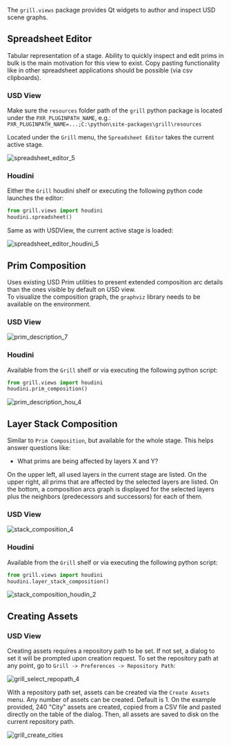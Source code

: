 The `grill.views` package provides Qt widgets to author and inspect USD scene graphs.

## Spreadsheet Editor

Tabular representation of a stage. Ability to quickly inspect and edit prims in bulk is the main motivation for this view to exist.
Copy pasting functionality like in other spreadsheet applications should be possible (via csv clipboards). 

### USD View

Make sure the `resources` folder path of the `grill` python package is located under the 
`PXR_PLUGINPATH_NAME`, e.g.:
`PXR_PLUGINPATH_NAME=...;C:\python\site-packages\grill\resources`

Located under the `Grill` menu, the `Spreadsheet Editor` takes the current active stage.

![spreadsheet_editor_5](https://user-images.githubusercontent.com/8294116/99148142-3e9af200-26da-11eb-9a9d-3c63a3c32ccb.gif)

### Houdini

Either the `Grill` houdini shelf or executing the following python code launches the editor:

```python
from grill.views import houdini
houdini.spreadsheet()
``` 

Same as with USDView, the current active stage is loaded:

![spreadsheet_editor_houdini_5](https://user-images.githubusercontent.com/8294116/99145748-57e57380-26c5-11eb-847f-ea01f023caf0.gif)

## Prim Composition

Uses existing USD Prim utilities to present extended composition arc details than the ones visible by default on USD view.  
To visualize the composition graph, the `graphviz` library needs to be available on the environment. 

### USD View

![prim_description_7](https://user-images.githubusercontent.com/8294116/98809052-1f4d5c00-2471-11eb-965d-43cea0c57322.gif)

### Houdini

Available from the `Grill` shelf or via executing the following python script:
```python
from grill.views import houdini
houdini.prim_composition()
``` 

![prim_description_hou_4](https://user-images.githubusercontent.com/8294116/98945804-1dee6300-2547-11eb-8e9b-3f0211af6f3c.gif)

## Layer Stack Composition

Similar to `Prim Composition`, but available for the whole stage.
This helps answer questions like:

- What prims are being affected by layers X and Y?

On the upper left, all used layers in the current stage are listed.
On the upper right, all prims that are affected by the selected layers are listed.
On the bottom, a composition arcs graph is displayed for the selected layers plus the neighbors (predecessors and successors) for each of them.     
 
### USD View

![stack_composition_4](https://user-images.githubusercontent.com/8294116/100603669-8a47cf80-3359-11eb-85fd-ce0e2aa96d60.gif)

### Houdini
Available from the `Grill` shelf or via executing the following python script:
```python
from grill.views import houdini
houdini.layer_stack_composition()
```

![stack_composition_houdin_2](https://user-images.githubusercontent.com/8294116/100744825-7cb24880-3432-11eb-8906-9c2c4019678e.gif)

## Creating Assets

### USD View

Creating assets requires a repository path to be set. If not set, a dialog to set it will be prompted upon creation request.
To set the repository path at any point, go to `Grill -> Preferences -> Repository Path`:

![grill_select_repopath_4](https://user-images.githubusercontent.com/8294116/114215808-681a2a00-99a9-11eb-85c2-04d45d5a3aef.gif)

With a repository path set, assets can be created via the `Create Assets` menu. Any number of assets can be created. Default is 1. On the example provided, 240 "City" assets are created, copied from a CSV file and pasted directly on the table of the dialog. Then, all assets are saved to disk on the current repository path.

![grill_create_cities](https://user-images.githubusercontent.com/8294116/112751505-263ccb80-901a-11eb-8a64-d46ef43dd087.gif)


